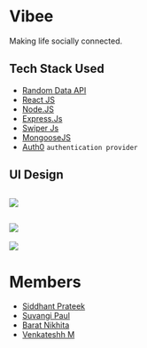 # Vibee

Making life socially connected.
## Tech Stack Used

 - [Random Data API](https://random-data-api.com/documentation)
 - [React JS](https://reactjs.org/)
 - [Node.JS](https://nodejs.org/en/)
 - [Express.Js](https://expressjs.com/)
 - [Swiper Js](https://swiperjs.com/)
 - [MongooseJS](https://mongoosejs.com/)
 - [Auth0](https://auth0.com/) `authentication provider`

## UI Design

![](https://i.imgur.com/igCUg8r.jpg)
---
![](https://i.imgur.com/s8SdTpG.png)
---
![](https://i.imgur.com/gScLpyT.jpg)


# Members 

- [Siddhant Prateek](https://github.com/siddhantprateek)
- [Suvangi Paul](https://github.com/suvangipaul)
- [Barat Nikhita](https://github.com/NikhitaBarat)
- [Venkateshh M](https://github.com/VenkateshhM)